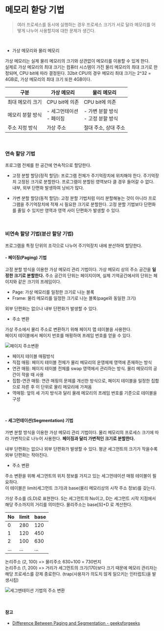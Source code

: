 # 메모리 핟당 기법
> 여러 프로세스를 동시에 실행하는 경우 프로세스 크기가 서로 달라 메모리를 어떻게 나누어 사용할지에 대한 문제가 생긴다.

<br/>

- 가상 메모리와 물리 메모리

가상 메모리는 실제 물리 메모리의 크기와 상관없이 메모리를 이용할 수 있게 한다. <br/>
실제로 가상 메모리의 최대 크기는 컴퓨터 시스템이 가진 물리 메모리의 최대 크기로 한정되며, CPU bit에 따라 결정된다. 32bit CPU의 경우 메모리 최대 크기는 2^32 = 4GB로, 가상 메모리의 최대 크기 또한 4GB이다.

구분|가상 메모리 | 물리 메모리
-|-|-
최대 메모리 크기 | CPU bit에 의존 |CPU bit에 의존
메모리 분할 방식 | - 세그먼테이션<br/>- 페이징 | - 가변 분할 방식<br/>- 고정 분할 방식
주소 지정 방식 | 가상 주소|절대 주소, 상대 주소

<br/>

### 연속 할당 기법
프로그램 전체를 한 공간에 연속적으로 할당한다.

- 고정 분할 할당(정적 할당): 프로그램 전체가 주기억장치에 위치해야 한다. 주기억장치 고정된 크기로 분할한다. 프로그램이 분할된 영역보다 클 경우 들어갈 수 없다. 내부, 외부 단편화 발생하여 낭비가 많다.

- 가변 분할 할당(동적 할당): 고정 분할 기법처럼 미리 분할해놓는 것이 아니라 프로그램을 주기억장치에 적재 시 필요한 크기로 분할한다. 고정 분할 기법보다 단편화를 줄일 수 있지만 영역과 영역 사이 단편화가 발생할 수 있다.

<br/>

### 비연속 할당 기법(분산 할당 기법)
프로그램을 특정 단위의 조각으로 나누어 주기억장치 내에 분산하여 할당한다.

#### - 페이징(Paging) 기법
고정 분할 방식을 이용한 가상 메모리 관리 기법이다. 가상 메모리 상의 주소 공간을 **일정한 크기로 분할한다.**  주소 공간의 단위는 페이지이며, 실제 기억공간에서의 단위는 페이지와 같은 크기의 프레임이다.
- Page: 가상 메모리를 일정한 크기로 나눈 블록
- Frame: 물리 메모리를 일정한 크기로 나눈 블록(page와 동일한 크기)

외부 단편화는 없으나 내부 단편화가 발생할 수 있다. <br/>

- 주소 변환

가상 주소에서 물리 주소로 변환하기 위해 페이지 맵 테이블을 사용한다. <br/>
페이지 테이블에서 페이지 번호를 매핑하여 프레임 번호를 얻을 수 있다.

![페이지 주소변환](https://media.geeksforgeeks.org/wp-content/uploads/20190925181700/Untitled-Diagram-910.png)

- 페이지 테이블 매핑방식
 - 직접 매핑: 페이지 테이블 전체가 물리 메모리의 운영체제 영역에 존재하는 방식
 - 연관 매핑: 페이지 테이블 전체를 swap 영역에서 관리하는 방식. 물리 메모리의 공간이 작을 때 사용
 - 집합-연관 매핑: 연관 매핑의 문제를 개선한 방식으로, 페이지 테이블을 일정한 집합으로 자른 후 이 단위로 물리 메모리에 가져옴
 - 역매핑: 앞의 세 가지 방식과 달리 물레 메모리의 프레임 번호를 기준으로 테이블을 구성

 <br/>

#### - 세그먼테이션(Segmentation) 기법
가변 분할 방식을 이용한 가상 메모리 관리 기법이다. 물리 메모리의 프로세스 크기에 따라 가변적으로 나누어 사용한다. **페이징과 달리 가변적인 크기로 분할한다.**<br/>

내부 단편화는 없으나 외부 단편화가 발생할 수 있다. 평균 세그먼트의 크기가 작을수록 외부 단편화는 작아진다. <br/>

- 주소 변환

주소 변환을 위해 세그먼트의 위치 정보를 가지고 있는 세그먼테이션 매핑 테이블이 필요하다. <br/>
이 테이블은 limit(세그먼트 크기)과 base(물리 메모리상의 시작 주소 정보)를 갖는다.<br/>

가상 주소를 (S,D)로 표현한다. S는 세그먼트의 No이고, D는 세그먼트 시작 지점에서 해당 주소까지의 거리를 의미한다.
물리주소는 base[S]+D 로 계산한다. <br/>

No | limit | base
-|-|-
0 | 280 | 120
1 | 120 | 450
2 | 100 | 630
... | ... | ...

논리주소 (2, 100) => 물리주소 630+100 = 730번지<br/>
논리주소 (1, 200) => 거리가 세그먼트의 크기(170)보다 크기 때문에 메모리 관리자는 해당 프로세스를 강제 종료한다. (trap(사용자가 의도치 않게 일으키는 인터럽트)을 발생시킴)

![세그멘테이션 기법의 주소 변환](https://media.geeksforgeeks.org/wp-content/uploads/20190925184522/Untitled-Diagram-1111.png)

<br/>

#### 참고
- [Difference Between Paging and Segmentation - geeksforgeeks](https://www.geeksforgeeks.org/difference-between-paging-and-segmentation/)
